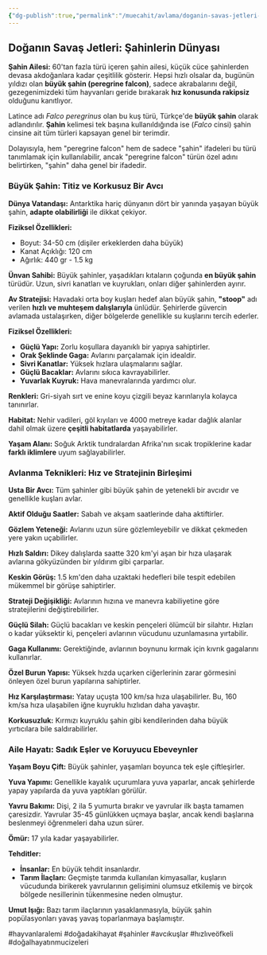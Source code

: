```yaml
---
{"dg-publish":true,"permalink":"/muecahit/avlama/doganin-savas-jetleri-sahinlerin-duenyasi/"}
---
```


## Doğanın Savaş Jetleri: Şahinlerin Dünyası

**Şahin Ailesi:** 60'tan fazla türü içeren şahin ailesi, küçük cüce şahinlerden devasa akdoğanlara kadar çeşitlilik gösterir. Hepsi hızlı olsalar da, bugünün yıldızı olan **büyük şahin (peregrine falcon)**, sadece akrabalarını değil, gezegenimizdeki tüm hayvanları geride bırakarak **hız konusunda rakipsiz** olduğunu kanıtlıyor.

Latince adı *Falco peregrinus* olan bu kuş türü, Türkçe'de **büyük şahin** olarak adlandırılır. **Şahin** kelimesi tek başına kullanıldığında ise (*Falco* cinsi) şahin cinsine ait tüm türleri kapsayan genel bir terimdir. 

Dolayısıyla, hem "peregrine falcon" hem de sadece "şahin" ifadeleri bu türü tanımlamak için kullanılabilir, ancak "peregrine falcon" türün özel adını belirtirken, "şahin" daha genel bir ifadedir. 

### Büyük Şahin: Titiz ve Korkusuz Bir Avcı

**Dünya Vatandaşı:** Antarktika hariç dünyanın dört bir yanında yaşayan büyük şahin, **adapte olabilirliği** ile dikkat çekiyor.

**Fiziksel Özellikleri:**

* Boyut: 34-50 cm (dişiler erkeklerden daha büyük)
* Kanat Açıklığı: 120 cm 
* Ağırlık: 440 gr - 1.5 kg

**Ünvan Sahibi:** Büyük şahinler, yaşadıkları kıtaların çoğunda **en büyük şahin** türüdür. Uzun, sivri kanatları ve kuyrukları, onları diğer şahinlerden ayırır. 

**Av Stratejisi:** Havadaki orta boy kuşları hedef alan büyük şahin, **"stoop"** adı verilen **hızlı ve muhteşem dalışlarıyla** ünlüdür. Şehirlerde güvercin avlamada ustalaşırken, diğer bölgelerde genellikle su kuşlarını tercih ederler.

**Fiziksel Özellikleri:**

* **Güçlü Yapı:** Zorlu koşullara dayanıklı bir yapıya sahiptirler.
* **Orak Şeklinde Gaga:** Avlarını parçalamak için idealdir.
* **Sivri Kanatlar:** Yüksek hızlara ulaşmalarını sağlar.
* **Güçlü Bacaklar:** Avlarını sıkıca kavrayabilirler.
* **Yuvarlak Kuyruk:** Hava manevralarında yardımcı olur.

**Renkleri:** Gri-siyah sırt ve enine koyu çizgili beyaz karınlarıyla kolayca tanınırlar.

**Habitat:** Nehir vadileri, göl kıyıları ve 4000 metreye kadar dağlık alanlar dahil olmak üzere **çeşitli habitatlarda** yaşayabilirler.

**Yaşam Alanı:** Soğuk Arktik tundralardan Afrika'nın sıcak tropiklerine kadar **farklı iklimlere** uyum sağlayabilirler.

### Avlanma Teknikleri: Hız ve Stratejinin Birleşimi

**Usta Bir Avcı:** Tüm şahinler gibi büyük şahin de yetenekli bir avcıdır ve genellikle kuşları avlar.

**Aktif Olduğu Saatler:** Sabah ve akşam saatlerinde daha aktiftirler.

**Gözlem Yeteneği:** Avlarını uzun süre gözlemleyebilir ve dikkat çekmeden yere yakın uçabilirler.

**Hızlı Saldırı:** Dikey dalışlarda saatte 320 km'yi aşan bir hıza ulaşarak avlarına gökyüzünden bir yıldırım gibi çarparlar.

**Keskin Görüş:** 1.5 km'den daha uzaktaki hedefleri bile tespit edebilen mükemmel bir görüşe sahiptirler.

**Strateji Değişikliği:** Avlarının hızına ve manevra kabiliyetine göre stratejilerini değiştirebilirler.

**Güçlü Silah:** Güçlü bacakları ve keskin pençeleri ölümcül bir silahtır. Hızları o kadar yüksektir ki, pençeleri avlarının vücudunu uzunlamasına yırtabilir.

**Gaga Kullanımı:** Gerektiğinde, avlarının boynunu kırmak için kıvrık gagalarını kullanırlar.

**Özel Burun Yapısı:** Yüksek hızda uçarken ciğerlerinin zarar görmesini önleyen özel burun yapılarına sahiptirler.

**Hız Karşılaştırması:** Yatay uçuşta 100 km/sa hıza ulaşabilirler. Bu, 160 km/sa hıza ulaşabilen iğne kuyruklu hızlıdan daha yavaştır.

**Korkusuzluk:** Kırmızı kuyruklu şahin gibi kendilerinden daha büyük yırtıcılara bile saldırabilirler.

### Aile Hayatı: Sadık Eşler ve Koruyucu Ebeveynler

**Yaşam Boyu Çift:** Büyük şahinler, yaşamları boyunca tek eşle çiftleşirler.

**Yuva Yapımı:** Genellikle kayalık uçurumlara yuva yaparlar, ancak şehirlerde yapay yapılarda da yuva yaptıkları görülür.

**Yavru Bakımı:** Dişi, 2 ila 5 yumurta bırakır ve yavrular ilk başta tamamen çaresizdir. Yavrular 35-45 günlükken uçmaya başlar, ancak kendi başlarına beslenmeyi öğrenmeleri daha uzun sürer.

**Ömür:** 17 yıla kadar yaşayabilirler.

**Tehditler:** 

* **İnsanlar:** En büyük tehdit insanlardır.
* **Tarım İlaçları:** Geçmişte tarımda kullanılan kimyasallar, kuşların vücudunda birikerek yavrularının gelişimini olumsuz etkilemiş ve birçok bölgede nesillerinin tükenmesine neden olmuştur.

**Umut Işığı:** Bazı tarım ilaçlarının yasaklanmasıyla, büyük şahin popülasyonları yavaş yavaş toparlanmaya başlamıştır.


#hayvanlaralemi #doğadakihayat #şahinler #avcıkuşlar #hızlıveöfkeli #doğalhayatınmucizeleri 
